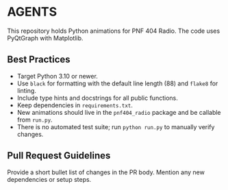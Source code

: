 # AGENTS

This repository holds Python animations for PNF 404 Radio. The code uses PyQtGraph with Matplotlib.

## Best Practices

- Target Python 3.10 or newer.
- Use `black` for formatting with the default line length (88) and `flake8` for linting.
- Include type hints and docstrings for all public functions.
- Keep dependencies in `requirements.txt`.
- New animations should live in the `pnf404_radio` package and be callable from `run.py`.
- There is no automated test suite; run `python run.py` to manually verify changes.

## Pull Request Guidelines

Provide a short bullet list of changes in the PR body. Mention any new dependencies or setup steps.
